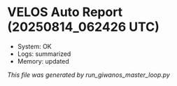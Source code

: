 # VELOS Auto Report (20250814_062426 UTC)

- System: OK
- Logs: summarized
- Memory: updated

_This file was generated by run_giwanos_master_loop.py_

